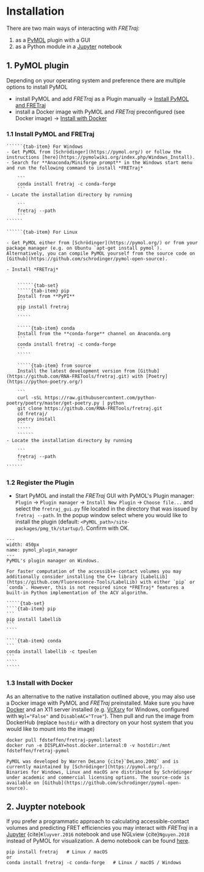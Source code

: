 # Installation

There are two main ways of interacting with *FRETraj*:
1. as a [PyMOL](https://pymol.org/) plugin with a GUI
2. as a Python module in a [Jupyter](https://jupyter.org/) notebook


## 1. PyMOL plugin
Depending on your operating system and preference there are multiple options to install PyMOL
- install PyMOL and add *FRETraj* as a Plugin manually &rarr; [Install PyMOL and FRETraj](#install-manually)
- install a Docker image with PyMOL and *FRETraj* preconfigured (see Docker image) &rarr; [Install with Docker](#install-docker)


### 1.1 Install PyMOL and FRETraj
<a name="install-manually"></a>

```````{tab-set}
``````{tab-item} For Windows
- Get PyMOL from [Schrödinger](https://pymol.org/) or follow the instructions [here](https://pymolwiki.org/index.php/Windows_Install).
- Search for **Anaconda/Miniforge prompt** in the Windows start menu and run the following command to install *FRETraj*

    ```
    conda install fretraj -c conda-forge
    ```
- Locate the installation directory by running

    ```
    fretraj --path
    ```
``````

``````{tab-item} For Linux

- Get PyMOL either from [Schrödinger](https://pymol.org/) or from your package manager (e.g. on Ubuntu `apt-get install pymol`). Alternatively, you can compile PyMOL yourself from the source code on [Github](https://github.com/schrodinger/pymol-open-source).

- Install *FRETraj*
  

    ``````{tab-set}
    `````{tab-item} pip
    Install from **PyPI** 
    ```
    pip install fretraj
    ```
    `````

    `````{tab-item} conda
    Install from the **conda-forge** channel on Anaconda.org
    ```
    conda install fretraj -c conda-forge
    ```
    `````

    `````{tab-item} from source
    Install the latest development version from [Github](https://github.com/RNA-FRETools/fretraj.git) with [Poetry](https://python-poetry.org/)
    
    ```
    curl -sSL https://raw.githubusercontent.com/python-poetry/poetry/master/get-poetry.py | python
    git clone https://github.com/RNA-FRETools/fretraj.git
    cd fretraj/
    poetry install
    ```
    `````
    ``````
- Locate the installation directory by running

    ```
    fretraj --path
    ```
``````
```````


### 1.2 Register the Plugin
- Start PyMOL and install the *FRETraj* GUI with PyMOL's Plugin manager: `Plugin` &rarr; `Plugin manager` &rarr; `Install New Plugin` &rarr; `Choose file...` and select the `fretraj_gui.py` file located in the directory that was issued by `fretraj --path`. In the popup window select where you would like to install the plugin (default: `<PyMOL_path>/site-packages/pmg_tk/startup/`). Confirm with OK.

```{figure} ../images/pymol_plugin_manager.png
---
width: 450px
name: pymol_plugin_manager
---
PyMOL's plugin manager on Windows.
```


``````{tip}
For faster computation of the accessible-contact volumes you may additionally consider installing the C++ library [LabelLib](https://github.com/Fluorescence-Tools/LabelLib) with either `pip` or `conda`. However, this is not required since *FRETraj* features a built-in Python implementation of the ACV algorithm.

`````{tab-set}
````{tab-item} pip
```
pip install labellib
```
````

````{tab-item} conda
```
conda install labellib -c tpeulen
```
````
`````
``````

### 1.3 Install with Docker
<a name="install-docker"></a>
As an alternative to the native installation outlined above, you may also use a Docker image with PyMOL and *FRETraj* preinstalled. Make sure you have [Docker](https://www.docker.com/products/docker-desktop) and an X11 server installed (e.g. [VcXsrv](https://sourceforge.net/projects/vcxsrv/) for Windows, configured with `Wgl="False"` and `DisableAC="True"`). Then pull and run the image from DockerHub (replace `hostdir` with a directory on your host system that you would like to mount into the image)

```
docker pull fdsteffen/fretraj-pymol:latest
docker run -e DISPLAY=host.docker.internal:0 -v hostdir:/mnt fdsteffen/fretraj-pymol
```

```{admonition} Incentive or open-source PyMOL
PyMOL was developed by Warren DeLano {cite}`DeLano.2002` and is currently maintained by [Schrödinger](https://pymol.org/). 
Binaries for Windows, Linux and macOS are distributed by Schrödinger under academic and commercial licensing options. The source-code is available on [Github](https://github.com/schrodinger/pymol-open-source).
```

## 2. Juypter notebook

If you prefer a programmatic approach to calculating accessible-contact volumes and predicting FRET efficiencies you may interact with *FRETraj* in a [Jupyter](https://jupyter.org/) {cite}`Kluyver.2016` notebook and use NGLview {cite}`Nguyen.2018` instead of PyMOL for visualization. A demo notebook can be found [here](https://github.com/RNA-FRETools/FRETraj-demo).

```
pip install fretraj   # Linux / macOS
or
conda install fretraj -c conda-forge   # Linux / macOS / Windows
```